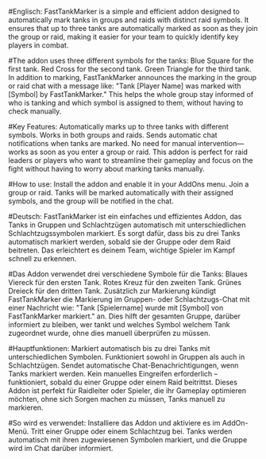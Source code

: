 #Englisch:
FastTankMarker is a simple and efficient addon designed to automatically mark tanks in groups 
and raids with distinct raid symbols. It ensures that up to three tanks are automatically marked 
as soon as they join the group or raid, making it easier for your team to quickly identify key players in combat.

#The addon uses three different symbols for the tanks:
Blue Square for the first tank.
Red Cross for the second tank.
Green Triangle for the third tank.
In addition to marking, FastTankMarker announces the marking in the group or raid chat with a message like: "Tank [Player Name] was marked with [Symbol] by FastTankMarker." This helps the whole group stay informed of who is tanking and which symbol is assigned to them, without having to check manually.

#Key Features:
Automatically marks up to three tanks with different symbols.
Works in both groups and raids.
Sends automatic chat notifications when tanks are marked.
No need for manual intervention—works as soon as you enter a group or raid.
This addon is perfect for raid leaders or players who want to streamline their 
gameplay and focus on the fight without having to worry about marking tanks manually.

#How to use:
Install the addon and enable it in your AddOns menu.
Join a group or raid.
Tanks will be marked automatically with their assigned symbols, 
and the group will be notified in the chat.


#Deutsch:
FastTankMarker ist ein einfaches und effizientes Addon, 
das Tanks in Gruppen und Schlachtzügen automatisch mit unterschiedlichen Schlachtzugssymbolen markiert. 
Es sorgt dafür, dass bis zu drei Tanks automatisch markiert werden, sobald sie der Gruppe oder dem Raid beitreten. 
Das erleichtert es deinem Team, wichtige Spieler im Kampf schnell zu erkennen.

#Das Addon verwendet drei verschiedene Symbole für die Tanks:
Blaues Viereck für den ersten Tank.
Rotes Kreuz für den zweiten Tank.
Grünes Dreieck für den dritten Tank.
Zusätzlich zur Markierung kündigt FastTankMarker die Markierung im Gruppen- oder Schlachtzugs-Chat mit einer Nachricht wie: "Tank [Spielername] wurde mit [Symbol] von FastTankMarker markiert." an. Dies hilft der gesamten Gruppe, darüber informiert zu bleiben, wer tankt und welches Symbol welchem Tank zugeordnet wurde, ohne dies manuell überprüfen zu müssen.

#Hauptfunktionen:
Markiert automatisch bis zu drei Tanks mit unterschiedlichen Symbolen.
Funktioniert sowohl in Gruppen als auch in Schlachtzügen.
Sendet automatische Chat-Benachrichtigungen, wenn Tanks markiert werden.
Kein manuelles Eingreifen erforderlich – funktioniert, sobald du einer Gruppe oder einem Raid beitrittst.
Dieses Addon ist perfekt für Raidleiter oder Spieler, die ihr Gameplay optimieren möchten, 
ohne sich Sorgen machen zu müssen, Tanks manuell zu markieren.

#So wird es verwendet:
Installiere das Addon und aktiviere es im AddOn-Menü.
Tritt einer Gruppe oder einem Schlachtzug bei.
Tanks werden automatisch mit ihren zugewiesenen Symbolen markiert, 
und die Gruppe wird im Chat darüber informiert.
